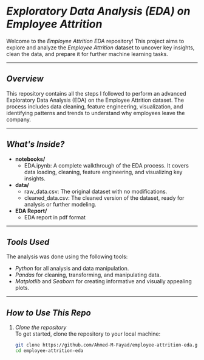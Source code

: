# *Exploratory Data Analysis (EDA) on Employee Attrition*

Welcome to the *Employee Attrition EDA* repository! This project aims to explore and analyze the *Employee Attrition* dataset to uncover key insights, clean the data, and prepare it for further machine learning tasks.

---

## *Overview*  
This repository contains all the steps I followed to perform an advanced Exploratory Data Analysis (EDA) on the Employee Attrition dataset. The process includes data cleaning, feature engineering, visualization, and identifying patterns and trends to understand why employees leave the company.

---

## *What's Inside?*  
- **notebooks/**  
  - EDA.ipynb: A complete walkthrough of the EDA process. It covers data loading, cleaning, feature engineering, and visualizing key insights.  
- **data/**  
  - raw_data.csv: The original dataset with no modifications.  
  - cleaned_data.csv: The cleaned version of the dataset, ready for analysis or further modeling.  
- **EDA Report/**  
  - EDA report in pdf format

---

## *Tools Used*  
The analysis was done using the following tools:  
- *Python* for all analysis and data manipulation.  
- *Pandas* for cleaning, transforming, and manipulating data.  
- *Matplotlib* and *Seaborn* for creating informative and visually appealing plots.  

---

## *How to Use This Repo*  

1. *Clone the repository*  
   To get started, clone the repository to your local machine:  
   ```bash
   git clone https://github.com/Ahmed-M-Fayad/employee-attrition-eda.git
   cd employee-attrition-eda
